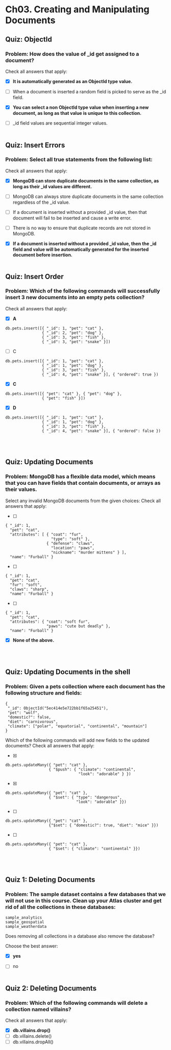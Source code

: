 # Ch03. Creating and Manipulating Documents

## Quiz: ObjectId
### Problem: How does the value of _id get assigned to a document?
Check all answers that apply:

- [x] **It is automatically generated as an ObjectId type value.**
- [ ] When a document is inserted a random field is picked to serve as the _id field.
- [x] **You can select a non ObjectId type value when inserting a new document, as long as that value is unique to this collection.**
- [ ] _id field values are sequential integer values.
<br/><br/>


## Quiz: Insert Errors
### Problem: Select all true statements from the following list:
Check all answers that apply:

- [x] **MongoDB can store duplicate documents in the same collection, as long as their _id values are different.**
- [ ] MongoDB can always store duplicate documents in the same collection regardless of the _id value.
- [ ] If a document is inserted without a provided _id value, then that document will fail to be inserted and cause a write error.
- [ ] There is no way to ensure that duplicate records are not stored in MongoDB.
- [x] **If a document is inserted without a provided _id value, then the _id field and value will be automatically generated for the inserted document before insertion.**
<br/><br/>


## Quiz: Insert Order
### Problem: Which of the following commands will successfully insert 3 new documents into an empty pets collection?
Check all answers that apply:

- [x] **A**
```
db.pets.insert([{ "_id": 1, "pet": "cat" },
                { "_id": 2, "pet": "dog" },
                { "_id": 3, "pet": "fish" },
                { "_id": 3, "pet": "snake" }])
```

- [ ] C
```
db.pets.insert([{ "_id": 1, "pet": "cat" },
                { "_id": 1, "pet": "dog" },
                { "_id": 3, "pet": "fish" },
                { "_id": 4, "pet": "snake" }], { "ordered": true })
```

- [x] **C**
```
db.pets.insert([{ "pet": "cat" }, { "pet": "dog" },
                { "pet": "fish" }])
```

- [x] **D**
```
db.pets.insert([{ "_id": 1, "pet": "cat" },
                { "_id": 1, "pet": "dog" },
                { "_id": 3, "pet": "fish" },
                { "_id": 4, "pet": "snake" }], { "ordered": false })
```
<br/><br/>


## Quiz: Updating Documents
### Problem: MongoDB has a flexible data model, which means that you can have fields that contain documents, or arrays as their values.
Select any invalid MongoDB documents from the given choices:
Check all answers that apply:

- [ ] 
```
{ "_id": 1,
  "pet": "cat",
  "attributes": [ { "coat": "fur",
                    "type": "soft" },
                  { "defense": "claws",
                    "location": "paws",
                    "nickname": "murder mittens" } ],
  "name": "Furball" }
```

- [ ] 
```
{ "_id": 1,
  "pet": "cat",
  "fur": "soft",
  "claws": "sharp",
  "name": "Furball" }
```

- [ ] 
```
{ "_id": 1,
  "pet": "cat",
  "attributes": { "coat": "soft fur",
                  "paws": "cute but deadly" },
  "name": "Furball" }
```

- [x] **None of the above.**

<br/><br/>


## Quiz: Updating Documents in the shell
### Problem: Given a pets collection where each document has the following structure and fields:
```
{
 "_id": ObjectId("5ec414e5e722bb1f65a25451"),
 "pet": "wolf",
 "domestic?": false,
 "diet": "carnivorous",
 "climate": ["polar", "equatorial", "continental", "mountain"]
}
```
Which of the following commands will add new fields to the updated documents?
Check all answers that apply:

- [x]
```
db.pets.updateMany({ "pet": "cat" },
                   { "$push": { "climate": "continental",
                                "look": "adorable" } })
```

- [x]
```
db.pets.updateMany({ "pet": "cat" },
                   { "$set": { "type": "dangerous",
                               "look": "adorable" }})
```

- [ ]
```
db.pets.updateMany({ "pet": "cat" },
                   {"$set": { "domestic?": true, "diet": "mice" }})
```

- [ ]
```
db.pets.updateMany({ "pet": "cat" },
                   { "$set": { "climate": "continental" }})
```
<br/><br/>


## Quiz 1: Deleting Documents
### Problem: The sample dataset contains a few databases that we will not use in this course. Clean up your Atlas cluster and get rid of all the collections in these databases:
```
sample_analytics
sample_geospatial
sample_weatherdata
```
Does removing all collections in a database also remove the database?

Choose the best answer:
- [x] **yes**
- [ ] no
<br/><br/>


## Quiz 2: Deleting Documents
### Problem: Which of the following commands will delete a collection named villains?
Check all answers that apply:

- [x] **db.villains.drop()**
- [ ] db.villains.delete()
- [ ] db.villains.dropAll()